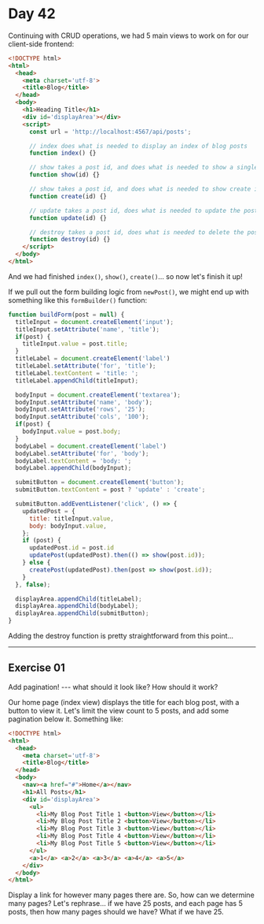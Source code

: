 # Day 42  

  Continuing with CRUD operations, we had 5 main views to work on for our client-side frontend: 

```html
<!DOCTYPE html>
<html>
  <head>
    <meta charset='utf-8'>
    <title>Blog</title>
  </head>
  <body>
    <h1>Heading Title</h1>
    <div id='displayArea'></div>
    <script>
      const url = 'http://localhost:4567/api/posts';

      // index does what is needed to display an index of blog posts
      function index() {}

      // show takes a post id, and does what is needed to show a single blog post
      function show(id) {}

      // show takes a post id, and does what is needed to show create inputs for a single blog post
      function create(id) {}

      // update takes a post id, does what is needed to update the post, then 'redirects' to show
      function update(id) {}

      // destroy takes a post id, does what is needed to delete the post, then 'redirects' to index
      function destroy(id) {}
    </script>
  </body>
</html>
```
  
And we had finished `index()`, `show()`, `create()`... so now let's finish it up!  
  
If we pull out the form building logic from `newPost()`, we might end up with something like this `formBuilder()` function:  
```javascript
function buildForm(post = null) {
  titleInput = document.createElement('input');
  titleInput.setAttribute('name', 'title');
  if(post) {
    titleInput.value = post.title;
  }
  titleLabel = document.createElement('label')
  titleLabel.setAttribute('for', 'title');
  titleLabel.textContent = 'title: ';
  titleLabel.appendChild(titleInput);

  bodyInput = document.createElement('textarea');
  bodyInput.setAttribute('name', 'body');
  bodyInput.setAttribute('rows', '25');
  bodyInput.setAttribute('cols', '100');
  if(post) {
    bodyInput.value = post.body;
  }
  bodyLabel = document.createElement('label')
  bodyLabel.setAttribute('for', 'body');
  bodyLabel.textContent = 'body: ';
  bodyLabel.appendChild(bodyInput);

  submitButton = document.createElement('button');
  submitButton.textContent = post ? 'update' : 'create';

  submitButton.addEventListener('click', () => {
    updatedPost = {
      title: titleInput.value,
      body: bodyInput.value,
    };
    if (post) {
      updatedPost.id = post.id
      updatePost(updatedPost).then(() => show(post.id));
    } else {
      createPost(updatedPost).then(post => show(post.id));
    }
  }, false);

  displayArea.appendChild(titleLabel);
  displayArea.appendChild(bodyLabel);
  displayArea.appendChild(submitButton);
}
```

Adding the destroy function is pretty straightforward from this point...  
  
---

## Exercise 01  
  
Add pagination! --- what should it look like? How should it work?

Our home page (index view) displays the title for each blog post, with a button to view it. Let's limit the view count to 5 posts, and add some pagination below it. Something like:  
  
```html
<!DOCTYPE html>
<html>
  <head>
    <meta charset='utf-8'>
    <title>Blog</title>
  </head>
  <body>
    <nav><a href="#">Home</a></nav>
    <h1>All Posts</h1>
    <div id='displayArea'>
      <ul>
        <li>My Blog Post Title 1 <button>View</button></li>
        <li>My Blog Post Title 2 <button>View</button></li>
        <li>My Blog Post Title 3 <button>View</button></li>
        <li>My Blog Post Title 4 <button>View</button></li>
        <li>My Blog Post Title 5 <button>View</button></li>
      </ul>
      <a>1</a> <a>2</a> <a>3</a> <a>4</a> <a>5</a>
    </div>
  </body>
</html>
```
Display a link for however many pages there are. So, how can we determine many pages? Let's rephrase... if we have 25 posts, and each page has 5 posts, then how many pages should we have? What if we have 25.

